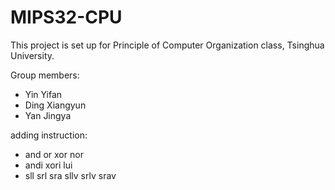 # MIPS32-CPU



This project is set up for Principle of Computer Organization class, Tsinghua University.

Group members:

* Yin Yifan
* Ding Xiangyun
* Yan Jingya

adding instruction:
* and or xor nor
* andi xori lui
* sll srl sra sllv srlv srav
